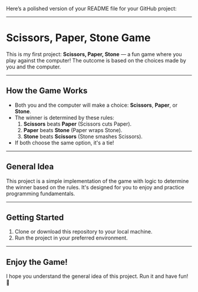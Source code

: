 Here’s a polished version of your README file for your GitHub project:

---

# **Scissors, Paper, Stone Game**  

This is my first project: **Scissors, Paper, Stone** — a fun game where you play against the computer! The outcome is based on the choices made by you and the computer.

---

## **How the Game Works**  
- Both you and the computer will make a choice: **Scissors**, **Paper**, or **Stone**.  
- The winner is determined by these rules:  
  1. **Scissors** beats **Paper** (Scissors cuts Paper).  
  2. **Paper** beats **Stone** (Paper wraps Stone).  
  3. **Stone** beats **Scissors** (Stone smashes Scissors).  
- If both choose the same option, it's a tie!

---

## **General Idea**  
This project is a simple implementation of the game with logic to determine the winner based on the rules. It's designed for you to enjoy and practice programming fundamentals.

---

## **Getting Started**  
1. Clone or download this repository to your local machine.  
2. Run the project in your preferred environment.  

---

## **Enjoy the Game!**  
I hope you understand the general idea of this project. Run it and have fun! 🎉  

